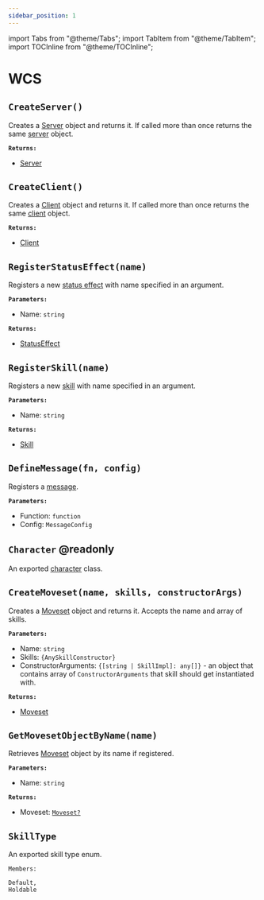 ```yaml
---
sidebar_position: 1
---
```


import Tabs from "@theme/Tabs";
import TabItem from "@theme/TabItem";
import TOCInline from "@theme/TOCInline";

# WCS

[Moveset]: ../tutorial/extras/movesets.md

<TOCInline toc={toc} />

## `CreateServer()`
Creates a [Server](./server.md) object and returns it.
If called more than once returns the same [server](./server.md) object.

**`Returns:`**
* [Server](./server.md)

## `CreateClient()`
Creates a [Client](./client.md) object and returns it.
If called more than once returns the same [client](./client.md) object.

**`Returns:`**
* [Client](./client.md)

## `RegisterStatusEffect(name)`
Registers a new [status effect](./statusEffect.md) with name specified in an argument.

**`Parameters:`**
* Name: `string`

**`Returns:`**
* [StatusEffect](./statusEffect.md)

## `RegisterSkill(name)`
Registers a new [skill](./skill.md) with name specified in an argument.

**`Parameters:`**
* Name: `string`

**`Returns:`**
* [Skill](./skill.md)

## `DefineMessage(fn, config)`
Registers a [message](../tutorial/messages/intro.md).

**`Parameters:`**
* Function: `function`
* Config: `MessageConfig`

## `Character` @readonly
An exported [character](./character.md) class.

## `CreateMoveset(name, skills, constructorArgs)`
Creates a [Moveset] object and returns it.
Accepts the name and array of skills.

**`Parameters:`**
* Name: `string`
* Skills: ```{AnySkillConstructor}```
* ConstructorArguments: ```{[string | SkillImpl]: any[]}``` - an object that contains array of `ConstructorArguments` that skill should get instantiated with.

**`Returns:`**
* [Moveset]

## `GetMovesetObjectByName(name)`
Retrieves [Moveset] object by its name if registered.

**`Parameters:`**
* Name: `string`

**`Returns:`**
* Moveset: [`Moveset?`](../tutorial/extras/movesets.md)

## `SkillType`
An exported skill type enum.

`Members:`
```
Default,
Holdable
```
